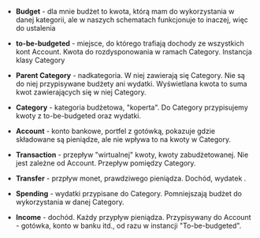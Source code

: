 - **Budget**  - dla mnie budżet to kwota, którą mam do wykorzystania w danej kategorii, ale w naszych schematach funkcjonuje to inaczej, więc do ustalenia

- **to-be-budgeted** - miejsce, do którego trafiają dochody ze wszystkich kont Account. Kwota do rozdysponowania w ramach Category. Instancja klasy Category

- **Parent Category** - nadkategoria. W niej zawierają się Category. Nie są do niej przypisywane budżety ani wydatki. Wyświetlana kwota to suma kwot zawierających się w niej Category.

- **Category** - kategoria budżetowa, "koperta". Do Category przypisujemy kwoty z to-be-budgeted oraz wydatki.

- **Account** - konto bankowe, portfel z gotówką, pokazuje gdzie składowane są pieniądze, ale nie wpływa to na kwoty w Category.

- **Transaction** - przepływ "wirtualnej" kwoty, kwoty zabudżetowanej. Nie jest zależne od Account. Przepływ pomiędzy Category. 

- **Transfer** - przpływ monet, prawdziwego pieniądza. Dochód, wydatek .

- **Spending** - wydatki przypisane do Category. Pomniejszają budżet do wykorzystania w danej Category.

- **Income** - dochód. Każdy przypływ pieniądza. Przypisywany do Account - gotówka, konto w banku itd., od razu w instancji "To-be-budgeted".